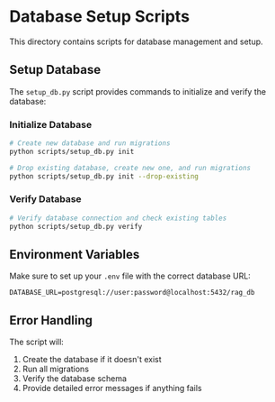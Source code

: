 # Database Setup Scripts

This directory contains scripts for database management and setup.

## Setup Database

The `setup_db.py` script provides commands to initialize and verify the database:

### Initialize Database

```bash
# Create new database and run migrations
python scripts/setup_db.py init

# Drop existing database, create new one, and run migrations
python scripts/setup_db.py init --drop-existing
```

### Verify Database

```bash
# Verify database connection and check existing tables
python scripts/setup_db.py verify
```

## Environment Variables

Make sure to set up your `.env` file with the correct database URL:

```env
DATABASE_URL=postgresql://user:password@localhost:5432/rag_db
```

## Error Handling

The script will:
1. Create the database if it doesn't exist
2. Run all migrations
3. Verify the database schema
4. Provide detailed error messages if anything fails
